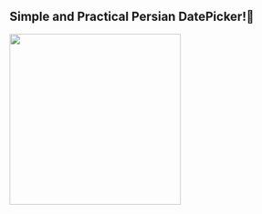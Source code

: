 <h2> Simple and Practical Persian DatePicker!📆 </h2>
<img src="https://i.ibb.co/xgmhw06/Designer-79.jpg" width="300px" alt="">
</br>